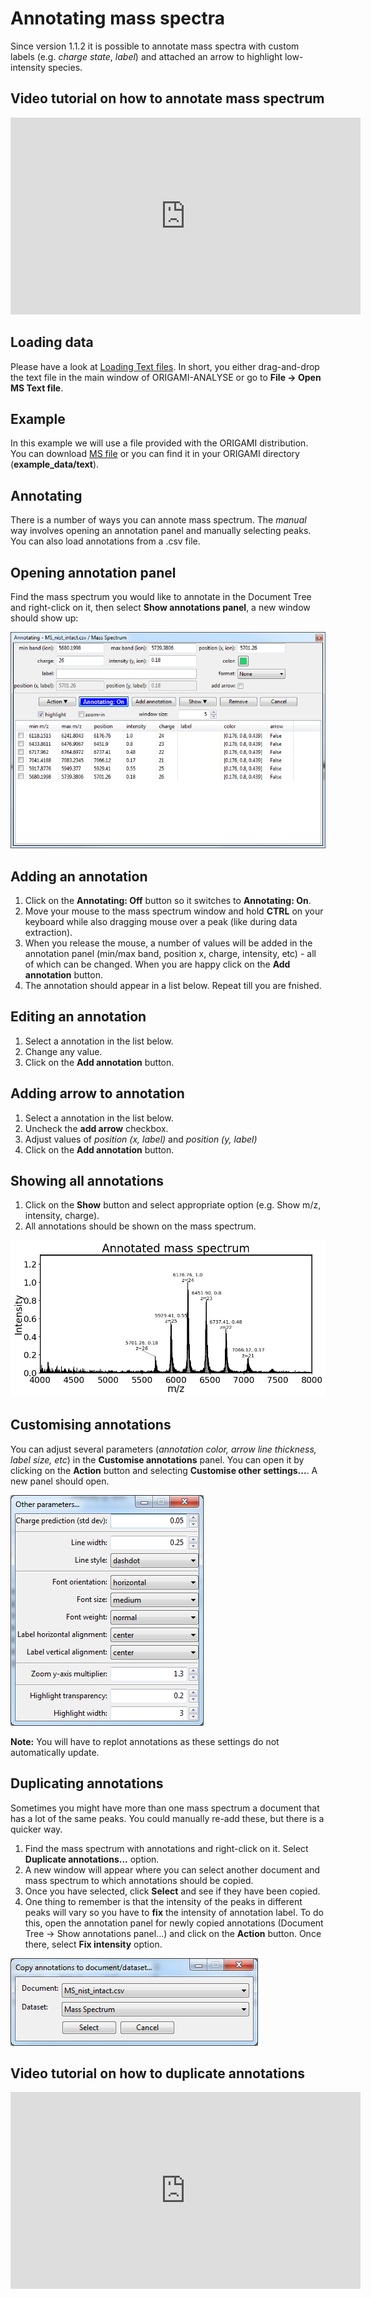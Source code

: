 # Annotating mass spectra

Since version 1.1.2 it is possible to annotate mass spectra with custom labels (e.g. *charge state*, *label*) and attached an arrow to highlight low-intensity species.

## Video tutorial on how to annotate mass spectrum

<iframe width="560" height="315" src="https://www.youtube.com/embed/L8zhW2Bppjc" frameborder="0" allow="accelerometer; autoplay; encrypted-media; gyroscope; picture-in-picture" allowfullscreen></iframe>

## Loading data

Please have a look at [Loading Text files](../data-handling/text-files.md).
In short, you either drag-and-drop the text file in the main window of ORIGAMI-ANALYSE or go to **File -> Open MS Text file**.

## Example

In this example we will use a file provided with the ORIGAMI distribution. You can download [MS file](../example-files/MS_nist_intact.csv) or you can find it in your ORIGAMI directory (**example_data/text**).

## Annotating

There is a number of ways you can annote mass spectrum. The *manual* way involves opening an annotation panel and manually selecting peaks. You can also load annotations from a .csv file.

## Opening annotation panel

Find the mass spectrum you would like to annotate in the Document Tree and right-click on it, then select **Show annotations panel**, a new window should show up:

![Image](img/panel-ms-annotation.png)

## Adding an annotation

1. Click on the **Annotating: Off** button so it switches to **Annotating: On**.
2. Move your mouse to the mass spectrum window and hold **CTRL** on your keyboard while also dragging mouse over a peak (like during data extraction).
3. When you release the mouse, a number of values will be added in the annotation panel (min/max band, position x, charge, intensity, etc) - all of which can be changed. When you are happy click on the **Add annotation** button.
4. The annotation should appear in a list below. Repeat till you are fnished.

## Editing an annotation

1. Select a annotation in the list below.
2. Change any value.
3. Click on the **Add annotation** button.

## Adding arrow to annotation

1. Select a annotation in the list below.
2. Uncheck the **add arrow** checkbox.
3. Adjust values of *position (x, label)* and *position (y, label)*
4. Click on the **Add annotation** button.

## Showing all annotations

1. Click on the **Show** button and select appropriate option (e.g. Show m/z, intensity, charge).
2. All annotations should be shown on the mass spectrum.

![Image](img/mass-spectrum-annotated.png)

## Customising annotations

You can adjust several parameters (*annotation color, arrow line thickness, label size, etc*) in the **Customise annotations** panel. You can open it by clicking on the **Action** button and selecting **Customise other settings...**. A new panel should open.

![Image](img/panel-customise-annotation.png)

**Note:** You will have to replot annotations as these settings do not automatically update.

## Duplicating annotations

Sometimes you might have more than one mass spectrum a document that has a lot of the same peaks. You could manually re-add these, but there is a quicker way.

1. Find the mass spectrum with annotations and right-click on it. Select **Duplicate annotations...** option.
2. A new window will appear where you can select another document and mass spectrum to which annotations should be copied.
3. Once you have selected, click **Select** and see if they have been copied.
4. One thing to remember is that the intensity of the peaks in different peaks will vary so you have to **fix** the intensity of annotation label. To do this, open the annotation panel for newly copied annotations (Document Tree -> Show annotations panel...) and click on the **Action** button. Once there, select **Fix intensity** option.

![Image](img/panel-duplicate-annotations.png)

## Video tutorial on how to duplicate annotations

<iframe width="560" height="315" src="https://www.youtube.com/embed/YGy2nXnIQ64" frameborder="0" allow="accelerometer; autoplay; encrypted-media; gyroscope; picture-in-picture" allowfullscreen></iframe>
